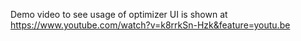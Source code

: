 Demo video to see usage of optimizer UI is shown at https://www.youtube.com/watch?v=k8rrkSn-Hzk&feature=youtu.be
